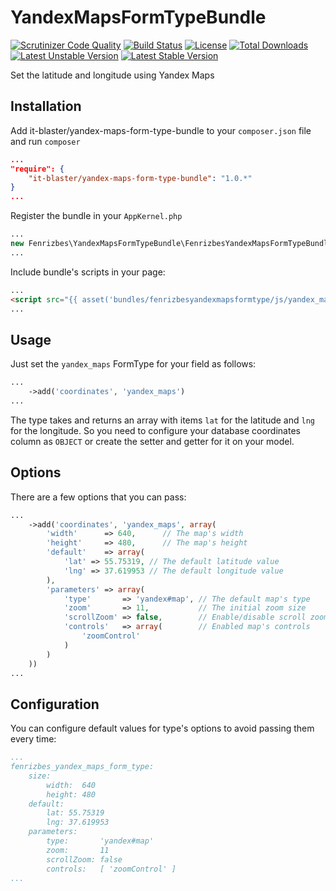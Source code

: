 # YandexMapsFormTypeBundle

[![Scrutinizer Code Quality](https://scrutinizer-ci.com/g/it-blaster/yandex-maps-form-type-bundle/badges/quality-score.png?b=master)](https://scrutinizer-ci.com/g/it-blaster/yandex-maps-form-type-bundle/?branch=master)
[![Build Status](https://scrutinizer-ci.com/g/it-blaster/yandex-maps-form-type-bundle/badges/build.png?b=master)](https://scrutinizer-ci.com/g/it-blaster/yandex-maps-form-type-bundle/build-status/master)
[![License](https://poser.pugx.org/it-blaster/yandex-maps-form-type-bundle/license.svg)](https://packagist.org/packages/it-blaster/yandex-maps-form-type-bundle)
[![Total Downloads](https://poser.pugx.org/it-blaster/yandex-maps-form-type-bundle/downloads)](https://packagist.org/packages/it-blaster/yandex-maps-form-type-bundle)
[![Latest Unstable Version](https://poser.pugx.org/it-blaster/yandex-maps-form-type-bundle/v/unstable.svg)](https://packagist.org/packages/it-blaster/yandex-maps-form-type-bundle)
[![Latest Stable Version](https://poser.pugx.org/it-blaster/yandex-maps-form-type-bundle/v/stable.svg)](https://packagist.org/packages/it-blaster/yandex-maps-form-type-bundle)

Set the latitude and longitude using Yandex Maps

## Installation

Add it-blaster/yandex-maps-form-type-bundle to your `composer.json` file and run `composer`

```json
...
"require": {
    "it-blaster/yandex-maps-form-type-bundle": "1.0.*"
}
...
```

Register the bundle in your `AppKernel.php`

```php
...
new Fenrizbes\YandexMapsFormTypeBundle\FenrizbesYandexMapsFormTypeBundle(),
...
```

Include bundle's scripts in your page:

```html
...
<script src="{{ asset('bundles/fenrizbesyandexmapsformtype/js/yandex_maps_widget.js') }}"></script>
...
```

## Usage

Just set the `yandex_maps` FormType for your field as follows:

```php
...
    ->add('coordinates', 'yandex_maps')
...
```

The type takes and returns an array with items `lat` for the latitude and `lng` for the longitude. So you need to
configure your database coordinates column as `OBJECT` or create the setter and getter for it on your model.

## Options

There are a few options that you can pass:

```php
...
    ->add('coordinates', 'yandex_maps', array(
        'width'      => 640,      // The map's width
        'height'     => 480,      // The map's height
        'default'    => array(
            'lat' => 55.75319, // The default latitude value
            'lng' => 37.619953 // The default longitude value
        ),
        'parameters' => array(
            'type'       => 'yandex#map', // The default map's type
            'zoom'       => 11,           // The initial zoom size
            'scrollZoom' => false,        // Enable/disable scroll zoom
            'controls'   => array(        // Enabled map's controls
                'zoomControl'
            )
        )
    ))
...
```

## Configuration

You can configure default values for type's options to avoid passing them every time:

```yml
...
fenrizbes_yandex_maps_form_type:
    size:
        width:  640
        height: 480
    default:
        lat: 55.75319
        lng: 37.619953
    parameters:
        type:       'yandex#map'
        zoom:       11
        scrollZoom: false
        controls:   [ 'zoomControl' ]
...
```
